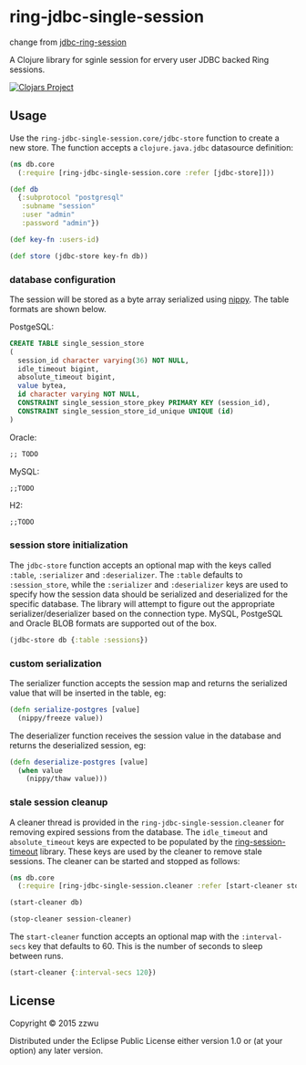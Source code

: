 # ring-jdbc-single-session

change from [jdbc-ring-session](https://github.com/yogthos/jdbc-ring-session)

A Clojure library for sginle session for ervery user JDBC backed Ring sessions.

[![Clojars Project](http://clojars.org/ring-jdbc-single-session/latest-version.svg)](https://clojars.org/ring-jdbc-single-session)

## Usage

Use the `ring-jdbc-single-session.core/jdbc-store` function to create a new store. The function accepts
a `clojure.java.jdbc` datasource definition:

```clojure
(ns db.core
  (:require [ring-jdbc-single-session.core :refer [jdbc-store]]))

(def db
  {:subprotocol "postgresql"
   :subname "session"
   :user "admin"
   :password "admin"})

(def key-fn :users-id)

(def store (jdbc-store key-fn db))
```

### database configuration

The session will be stored as a byte array serialized using [nippy](https://github.com/ptaoussanis/nippy). The table formats are shown below.


PostgeSQL:

```sql
CREATE TABLE single_session_store
(
  session_id character varying(36) NOT NULL,
  idle_timeout bigint,
  absolute_timeout bigint,
  value bytea,
  id character varying NOT NULL,
  CONSTRAINT single_session_store_pkey PRIMARY KEY (session_id),
  CONSTRAINT single_session_store_id_unique UNIQUE (id)
)
```

Oracle:

```sql
;; TODO
```

MySQL:

```sql
;;TODO
```

H2:

```h2
;;TODO
```


### session store initialization

The `jdbc-store` function accepts an optional map with the keys called `:table`, `:serializer` and `:deserializer`. The `:table` defaults to `:session_store`, while the `:serializer` and `:deserializer` keys are used to specify how the session data should be serialized and deserialized for the specific database. The library will attempt to figure out the appropriate serializer/deserializer based on the connection type. MySQL, PostgeSQL and Oracle BLOB formats are supported out of the box.

```clojure
(jdbc-store db {:table :sessions})
```

### custom serialization

The serializer function accepts the session map and returns the serialized value that will be inserted
in the table, eg:

```clojure
(defn serialize-postgres [value]
  (nippy/freeze value))
```

The deserializer function receives the session value in the database and returns the deserialized session, eg:

```clojure
(defn deserialize-postgres [value]
  (when value
    (nippy/thaw value)))
```


### stale session cleanup

A cleaner thread is provided in the `ring-jdbc-single-session.cleaner` for removing expired sessions from the database. The `idle_timeout` and `absolute_timeout` keys are expected to be populated by the [ring-session-timeout](https://github.com/ring-clojure/ring-session-timeout) library. These keys are used by the cleaner to remove stale sessions. The cleaner can be started and stopped as follows:

```clojure
(ns db.core
  (:require [ring-jdbc-single-session.cleaner :refer [start-cleaner stop-cleaner]))

(start-cleaner db)

(stop-cleaner session-cleaner)
```

The `start-cleaner` function accepts an optional map with the `:interval-secs` key that defaults to 60. This is the number of seconds to sleep between runs.

```clojure
(start-cleaner {:interval-secs 120})
```



## License

Copyright © 2015 zzwu

Distributed under the Eclipse Public License either version 1.0 or (at
your option) any later version.
